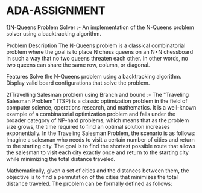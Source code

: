 # ADA-ASSIGNMENT 

1)N-Queens Problem Solver :-
An implementation of the N-Queens problem solver using a backtracking algorithm.

Problem Description
The N-Queens problem is a classical combinatorial problem where the goal is to place N chess queens on an N×N chessboard in such a way that no two queens threaten each other. In other words, no two queens can share the same row, column, or diagonal.

Features
Solve the N-Queens problem using a backtracking algorithm.
Display valid board configurations that solve the problem.

2)Travelling Salesman problem using Branch and bound :-
The "Traveling Salesman Problem" (TSP) is a classic optimization problem in the field of computer science, operations research, and mathematics. It is a well-known example of a combinatorial optimization problem and falls under the broader category of NP-hard problems, which means that as the problem size grows, the time required to find an optimal solution increases exponentially.
In the Traveling Salesman Problem, the scenario is as follows: Imagine a salesman who needs to visit a certain number of cities and return to the starting city. The goal is to find the shortest possible route that allows the salesman to visit each city exactly once and return to the starting city while minimizing the total distance traveled.

Mathematically, given a set of cities and the distances between them, the objective is to find a permutation of the cities that minimizes the total distance traveled. The problem can be formally defined as follows:




